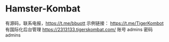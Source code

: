 # Hamster-Kombat
有源码，联系电报，https://t.me/bbuott
示例链接：
https://t.me/TigerKombot
有国际化后台管理
https://2313133.tigerskombat.com/
账号
admins
密码
admins

